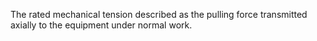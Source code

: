 The rated mechanical tension described as the pulling force transmitted axially to the equipment under normal work.
